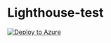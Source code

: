 # Lighthouse-test

[![Deploy to Azure](https://aka.ms/deploytoazurebutton)](https://portal.azure.com/#create/Microsoft.Template?templateUri={https://portal.azure.com/#create/Microsoft.Template/uri/https%3A%2F%2Fraw.githubusercontent.com%2FITSNordic%2FLighthouse-test%2Frefs%2Fheads%2Fmain%2Fits-delegatedResourceManagement.json}&parametersUri={https%3A%2F%2Fraw.githubusercontent.com%2FITSNordic%2FLighthouse-test%2Frefs%2Fheads%2Fmain%2Fits-delegatedResourceManagement.parameters.json})
